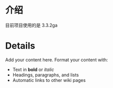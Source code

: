 # 介绍 #

目前项目使用的是 3.3.2ga


# Details #

Add your content here.  Format your content with:
  * Text in **bold** or _italic_
  * Headings, paragraphs, and lists
  * Automatic links to other wiki pages
